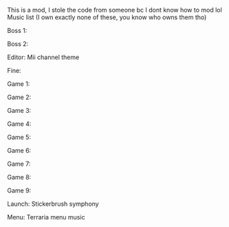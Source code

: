 ﻿This is a mod, I stole the code from someone bc I dont know how to mod lol
Music list (I own exactly none of these, you know who owns them tho)

Boss 1:

Boss 2:

Editor: Mii channel theme

Fine:

Game 1:

Game 2:

Game 3:

Game 4:

Game 5:

Game 6:

Game 7:

Game 8:

Game 9:

Launch: Stickerbrush symphony

Menu: Terraria menu music
